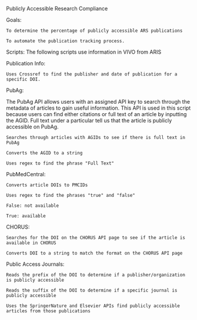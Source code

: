 Publicly Accessible Research Compliance

Goals: 

    To determine the percentage of publicly accessible ARS publications

    To automate the publication tracking process.


Scripts:
    The following scripts use information in VIVO from ARIS

  Publication Info:

    Uses Crossref to find the publisher and date of publication for a specific DOI.

  PubAg:
  
  The PubAg API allows users with an assigned API key to search through the metadata of articles to gain useful information. This API is   used in this script because users can find either citations or full text of an article by inputting the AGID. Full text under a       particular tell us that the article is publicly accessible on PubAg.

    Searches through articles with AGIDs to see if there is full text in PubAg

    Converts the AGID to a string 

    Uses regex to find the phrase "Full Text"

  PubMedCentral:

    Converts article DOIs to PMCIDs 

    Uses regex to find the phrases "true" and "false"

    False: not available

    True: available 

  CHORUS:

    Searches for the DOI on the CHORUS API page to see if the article is available in CHORUS

    Converts DOI to a string to match the format on the CHORUS API page 

   Public Access Journals:

    Reads the prefix of the DOI to determine if a publisher/organization is publicly accessible

    Reads the suffix of the DOI to determine if a specific journal is publicly accessible

    Uses the SpringerNature and Elsevier APIs find publicly accessible articles from those publications




